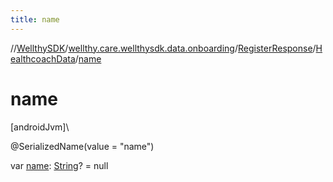 ```yaml
---
title: name
---
```

//[WellthySDK](../../../../index.html)/[wellthy.care.wellthysdk.data.onboarding](../../index.html)/[RegisterResponse](../index.html)/[HealthcoachData](index.html)/[name](name.html)



# name



[androidJvm]\




@SerializedName(value = "name")



var [name](name.html): [String](https://kotlinlang.org/api/latest/jvm/stdlib/kotlin/-string/index.html)? = null




